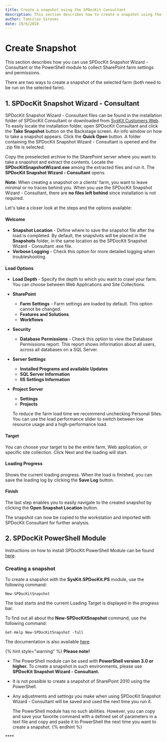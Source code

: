 ```yaml
---
title: Create a snapshot using the SPDocKit Consultant
description: This section describes how to create a snapshot using the SPDocKit Consultant.
author: Tomislav Sirovec
date: 19/6/2018
---
```


# Create Snapshot

This section describes how you can use SPDocKit Snapshot Wizard - Consultant or the PowerShell module to collect SharePoint farm settings and permissions.

There are two ways to create a snapshot of the selected farm \(both need to be run on the selected farm\).

## 1. SPDocKit Snapshot Wizard - Consultant

SPDocKit Snapshot Wizard - Consultant files can be found in the installation folder of SPDocKit Consultant or downloaded from [SysKit Customers Web](https://my.syskit.com). To easily locate the installation folder, open SPDocKit Consultant and click the **Take Snapshot** button on the Backstage screen. An info window on how to take a snapshot appears. Click the **Quick Open** button. A folder containing the SPDocKit Snapshot Wizard - Consultant is opened and the .zip file is selected.

Copy the preselected archive to the SharePoint server where you want to take a snapshot and extract the contents. Locate the **SPDocKitSnapshotWizard.exe** among the extracted files and run it. The **SPDocKit Snapshot Wizard - Consultant** opens.

**Note:** When creating a snapshot on a clients' farm, you want to leave minimal or no traces behind you. When you use the SPDocKit Snapshot Wizard - Consultant, there are **no files left behind** since installation is not required.

Let's take a closer look at the steps and the options available:

#### Welcome

* **Snapshot Location** - Define where to save the snapshot file after the load is completed. By default, the snapshots will be placed in the **Snapshots** folder, in the same location as the SPDocKit Snapshot Wizard - Consultant .exe file. 
* **Verbose Logging** - Check this option for more detailed logging when troubleshooting.

#### Load Options

* **Load Depth** - Specify the depth to which you want to crawl your farm. You can choose between Web Applications and Site Collections.
* **SharePoint**
  * **Farm Settings** - Farm settings are loaded by default. This option cannot be changed. 
  * **Features and Solutions**
  * **Workflows**
* **Security**
  * **Database Permissions** - Check this option to view the Database Permissions report. This report shows information about all users, across all databases on a SQL Server. 
* **Server Settings**
  * **Installed Programs and available Updates**
  * **SQL Server Information**
  * **IIS Settings Information**
* **Project Server**

  * **Settings**
  * **Projects**  

  To reduce the farm load time we recommend unchecking Personal Sites. You can use the load performance slider to switch between low resource usage and a high-performance load.

#### Target

You can choose your target to be the entire farm, Web application, or specific site collection. Click Next and the loading will start.

#### Loading Progress

Shows the current loading progress. When the load is finished, you can save the loading log by clicking the **Save Log** button.

#### Finish

The last step enables you to easily navigate to the created snapshot by clicking the **Open Snapshot Location** button.

The snapshot can now be copied to the workstation and imported with SPDocKit Consultant for further analysis.

## 2. SPDocKit PowerShell Module

Instructions on how to install SPDocKit PowerShell Module can be found [here](../installation/powershell-guide.md).

### Creating a snapshot

To create a snapshot with the **SysKit.SPDocKit.PS** module, use the following command:

```text
New-SPDocKitSnapshot
```

The load starts and the current Loading Target is displayed in the progress bar.

To find out all about the **New-SPDocKitSnapshot** command, use the following command:

```text
Get-Help New-SPDocKitSnapshot -full
```

The documentation is also available [here](../get-to-know-spdockit/powershell-commands.md).

{% hint style="warning" %}
**Please note!**

* The PowerShell module can be used with **PowerShell version 3.0 or higher.** To create a snapshot in such environments, please use **SPDocKit Snapshot Wizard - Consultant.**
* It is not possible to create a snapshot of SharePoint 2010 using the PowerShell.
* Any adjustments and settings you make when using SPDocKit Snapshot Wizard - Consultant will be saved and used the next time you run it.

  The PowerShell module has no such abilities. However, you can copy and save your favorite command with a defined set of parameters in a text file and copy and paste it to PowerShell the next time you want to create a snapshot.
{% endhint %}

\*\*\*\*


